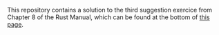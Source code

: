 This repository contains a solution to the third suggestion exercice from Chapter 8 of the Rust Manual, which can be found at the bottom of [this page](https://doc.rust-lang.org/book/ch08-03-hash-maps.html).

